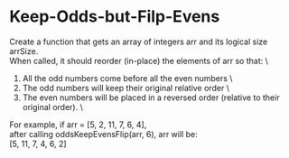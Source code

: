 # Keep-Odds-but-Filp-Evens

Create a function that gets an array of integers arr and its logical size arrSize. \
When called, it should reorder (in-place) the elements of arr so that: \
1. All the odd numbers come before all the even numbers \
2. The odd numbers will keep their original relative order \
3. The even numbers will be placed in a reversed order (relative to their original order). \

For example, if arr = [5, 2, 11, 7, 6, 4], \
after calling oddsKeepEvensFlip(arr, 6), arr will be: \
[5, 11, 7, 4, 6, 2]
